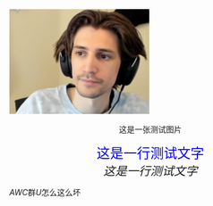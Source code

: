 <img src="assets/test.png" style="zoom:33%;" />

<p align="center">这是一张测试图片</p>

<center><font color=blue size=5>这是一行测试文字</font></center>

<div style="text-align:center; font-size:1.5em;">
  <em>这是一行测试文字</em>
</div>

$AWC$群$U$怎么这么坏